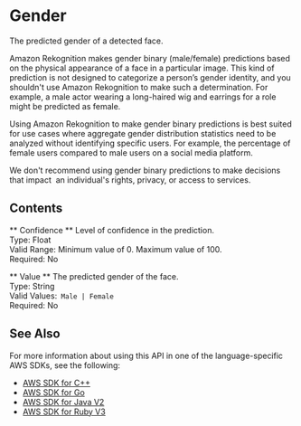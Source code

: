 # Gender<a name="API_Gender"></a>

The predicted gender of a detected face\. 

Amazon Rekognition makes gender binary \(male/female\) predictions based on the physical appearance of a face in a particular image\. This kind of prediction is not designed to categorize a person’s gender identity, and you shouldn't use Amazon Rekognition to make such a determination\. For example, a male actor wearing a long\-haired wig and earrings for a role might be predicted as female\.

Using Amazon Rekognition to make gender binary predictions is best suited for use cases where aggregate gender distribution statistics need to be analyzed without identifying specific users\. For example, the percentage of female users compared to male users on a social media platform\. 

We don't recommend using gender binary predictions to make decisions that impact  an individual's rights, privacy, or access to services\.

## Contents<a name="API_Gender_Contents"></a>

 ** Confidence **   <a name="rekognition-Type-Gender-Confidence"></a>
Level of confidence in the prediction\.  
Type: Float  
Valid Range: Minimum value of 0\. Maximum value of 100\.  
Required: No

 ** Value **   <a name="rekognition-Type-Gender-Value"></a>
The predicted gender of the face\.  
Type: String  
Valid Values:` Male | Female`   
Required: No

## See Also<a name="API_Gender_SeeAlso"></a>

For more information about using this API in one of the language\-specific AWS SDKs, see the following:
+  [ AWS SDK for C\+\+](https://docs.aws.amazon.com/goto/SdkForCpp/rekognition-2016-06-27/Gender) 
+  [ AWS SDK for Go](https://docs.aws.amazon.com/goto/SdkForGoV1/rekognition-2016-06-27/Gender) 
+  [ AWS SDK for Java V2](https://docs.aws.amazon.com/goto/SdkForJavaV2/rekognition-2016-06-27/Gender) 
+  [ AWS SDK for Ruby V3](https://docs.aws.amazon.com/goto/SdkForRubyV3/rekognition-2016-06-27/Gender) 